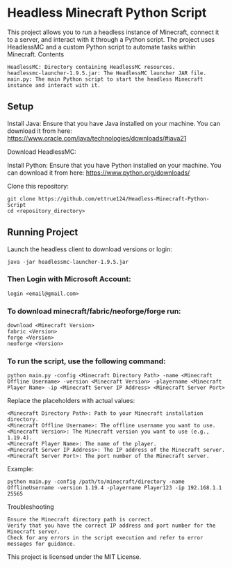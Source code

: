 # Headless Minecraft Python Script

This project allows you to run a headless instance of Minecraft, connect it to a server, and interact with it through a Python script. The project uses HeadlessMC and a custom Python script to automate tasks within Minecraft.
Contents

    HeadlessMC: Directory containing HeadlessMC resources.
    headlessmc-launcher-1.9.5.jar: The HeadlessMC launcher JAR file.
    main.py: The main Python script to start the headless Minecraft instance and interact with it.

## Setup

Install Java: Ensure that you have Java installed on your machine. You can download it from here: https://www.oracle.com/java/technologies/downloads/#java21

Download HeadlessMC:

Install Python: Ensure that you have Python installed on your machine. You can download it from here: https://www.python.org/downloads/

Clone this repository:

    git clone https://github.com/ettrue124/Headless-Minecraft-Python-Script
    cd <repository_directory>

## Running Project
Launch the headless client to download versions or login:

    java -jar headlessmc-launcher-1.9.5.jar
### Then Login with Microsoft Account:
    
    login <email@gmail.com>
### To download minecraft/fabric/neoforge/forge run:

    download <Minecraft Version>
    fabric <Version>
    forge <Version>
    neoforge <Version>
    
    
    
### To run the script, use the following command:

    python main.py -config <Minecraft Directory Path> -name <Minecraft Offline Username> -version <Minecraft Version> -playername <Minecraft Player Name> -ip <Minecraft Server IP Address> <Minecraft Server Port>

Replace the placeholders with actual values:

    <Minecraft Directory Path>: Path to your Minecraft installation directory.
    <Minecraft Offline Username>: The offline username you want to use.
    <Minecraft Version>: The Minecraft version you want to use (e.g., 1.19.4).
    <Minecraft Player Name>: The name of the player.
    <Minecraft Server IP Address>: The IP address of the Minecraft server.
    <Minecraft Server Port>: The port number of the Minecraft server.

Example:

    python main.py -config /path/to/minecraft/directory -name OfflineUsername -version 1.19.4 -playername Player123 -ip 192.168.1.1 25565

Troubleshooting

    Ensure the Minecraft directory path is correct.
    Verify that you have the correct IP address and port number for the Minecraft server.
    Check for any errors in the script execution and refer to error messages for guidance.

This project is licensed under the MIT License.
